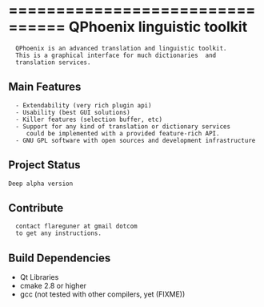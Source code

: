 ================================
QPhoenix linguistic toolkit
================================




      QPhoenix is an advanced translation and linguistic toolkit. 
      This is a graphical interface for much dictionaries  and 
      translation services. 
      
      
Main Features
----------------

      - Extendability (very rich plugin api)
      - Usability (best GUI solutions)
      - Killer features (selection buffer, etc)
      - Support for any kind of translation or dictionary services
         could be implemented with a provided feature-rich API.
      - GNU GPL software with open sources and development infrastructure
      
      

Project Status
----------------

	Deep alpha version
	
	
Contribute
----------------

      contact flareguner at gmail dotcom
      to get any instructions.
      
      
Build Dependencies
--------------------
  - Qt Libraries
  - cmake 2.8 or higher
  - gcc (not tested with other compilers, yet (FIXME))
      
